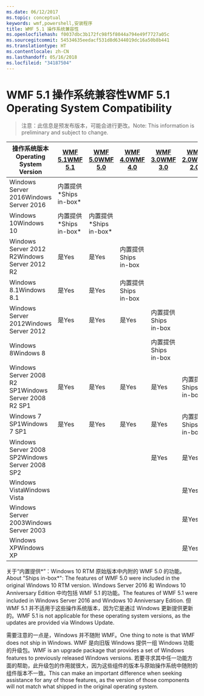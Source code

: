 ```yaml
---
ms.date: 06/12/2017
ms.topic: conceptual
keywords: wmf,powershell,安装程序
title: WMF 5.1 操作系统兼容性
ms.openlocfilehash: f0037dbc3b172fc98f5f8044a794e49f7727a05c
ms.sourcegitcommit: 54534635eedacf531d8d6344019dc16a50b8b441
ms.translationtype: HT
ms.contentlocale: zh-CN
ms.lasthandoff: 05/16/2018
ms.locfileid: "34187504"
---
```

# <a name="wmf-51-operating-system-compatibility"></a><span data-ttu-id="8a8d9-103">WMF 5.1 操作系统兼容性</span><span class="sxs-lookup"><span data-stu-id="8a8d9-103">WMF 5.1 Operating System Compatibility</span></span> #

> <span data-ttu-id="8a8d9-104">注意：此信息是预发布版本，可能会进行更改。</span><span class="sxs-lookup"><span data-stu-id="8a8d9-104">Note: This information is preliminary and subject to change.</span></span>

| <span data-ttu-id="8a8d9-105">操作系统版本</span><span class="sxs-lookup"><span data-stu-id="8a8d9-105">Operating System Version</span></span> | [<span data-ttu-id="8a8d9-106">WMF 5.1</span><span class="sxs-lookup"><span data-stu-id="8a8d9-106">WMF 5.1</span></span>](https://aka.ms/wmf51download) | [<span data-ttu-id="8a8d9-107">WMF 5.0</span><span class="sxs-lookup"><span data-stu-id="8a8d9-107">WMF 5.0</span></span>](https://aka.ms/wmf5download) | [<span data-ttu-id="8a8d9-108">WMF 4.0</span><span class="sxs-lookup"><span data-stu-id="8a8d9-108">WMF 4.0</span></span>](https://aka.ms/wmf4download) |  [<span data-ttu-id="8a8d9-109">WMF 3.0</span><span class="sxs-lookup"><span data-stu-id="8a8d9-109">WMF 3.0</span></span>](https://aka.ms/wmf3download) | [<span data-ttu-id="8a8d9-110">WMF 2.0</span><span class="sxs-lookup"><span data-stu-id="8a8d9-110">WMF 2.0</span></span>](https://aka.ms/wmf2download) |
| ------------------------ | ----------- | ----------- | ----------- | ------------ |  ------------- |
| <span data-ttu-id="8a8d9-111">Windows Server 2016</span><span class="sxs-lookup"><span data-stu-id="8a8d9-111">Windows Server 2016</span></span> | <span data-ttu-id="8a8d9-112">内置提供\*</span><span class="sxs-lookup"><span data-stu-id="8a8d9-112">Ships in-box\*</span></span> |  |  |  |  |
| <span data-ttu-id="8a8d9-113">Windows 10</span><span class="sxs-lookup"><span data-stu-id="8a8d9-113">Windows 10</span></span> | <span data-ttu-id="8a8d9-114">内置提供\*</span><span class="sxs-lookup"><span data-stu-id="8a8d9-114">Ships in-box\*</span></span> | <span data-ttu-id="8a8d9-115">内置提供\*</span><span class="sxs-lookup"><span data-stu-id="8a8d9-115">Ships in-box\*</span></span>  | | | |
| <span data-ttu-id="8a8d9-116">Windows Server 2012 R2</span><span class="sxs-lookup"><span data-stu-id="8a8d9-116">Windows Server 2012 R2</span></span>| <span data-ttu-id="8a8d9-117">是</span><span class="sxs-lookup"><span data-stu-id="8a8d9-117">Yes</span></span> | <span data-ttu-id="8a8d9-118">是</span><span class="sxs-lookup"><span data-stu-id="8a8d9-118">Yes</span></span> | <span data-ttu-id="8a8d9-119">内置提供</span><span class="sxs-lookup"><span data-stu-id="8a8d9-119">Ships in-box</span></span> |  |  |
| <span data-ttu-id="8a8d9-120">Windows 8.1</span><span class="sxs-lookup"><span data-stu-id="8a8d9-120">Windows 8.1</span></span> | <span data-ttu-id="8a8d9-121">是</span><span class="sxs-lookup"><span data-stu-id="8a8d9-121">Yes</span></span> | <span data-ttu-id="8a8d9-122">是</span><span class="sxs-lookup"><span data-stu-id="8a8d9-122">Yes</span></span> |  <span data-ttu-id="8a8d9-123">内置提供</span><span class="sxs-lookup"><span data-stu-id="8a8d9-123">Ships in-box</span></span> |  |  |
| <span data-ttu-id="8a8d9-124">Windows Server 2012</span><span class="sxs-lookup"><span data-stu-id="8a8d9-124">Windows Server 2012</span></span> | <span data-ttu-id="8a8d9-125">是</span><span class="sxs-lookup"><span data-stu-id="8a8d9-125">Yes</span></span> | <span data-ttu-id="8a8d9-126">是</span><span class="sxs-lookup"><span data-stu-id="8a8d9-126">Yes</span></span> | <span data-ttu-id="8a8d9-127">是</span><span class="sxs-lookup"><span data-stu-id="8a8d9-127">Yes</span></span> |  <span data-ttu-id="8a8d9-128">内置提供</span><span class="sxs-lookup"><span data-stu-id="8a8d9-128">Ships in-box</span></span> | |
| <span data-ttu-id="8a8d9-129">Windows 8</span><span class="sxs-lookup"><span data-stu-id="8a8d9-129">Windows 8</span></span> |  |  |  | <span data-ttu-id="8a8d9-130">内置提供</span><span class="sxs-lookup"><span data-stu-id="8a8d9-130">Ships in-box</span></span> | |
| <span data-ttu-id="8a8d9-131">Windows Server 2008 R2 SP1</span><span class="sxs-lookup"><span data-stu-id="8a8d9-131">Windows Server 2008 R2 SP1</span></span> | <span data-ttu-id="8a8d9-132">是</span><span class="sxs-lookup"><span data-stu-id="8a8d9-132">Yes</span></span> | <span data-ttu-id="8a8d9-133">是</span><span class="sxs-lookup"><span data-stu-id="8a8d9-133">Yes</span></span> | <span data-ttu-id="8a8d9-134">是</span><span class="sxs-lookup"><span data-stu-id="8a8d9-134">Yes</span></span> |  <span data-ttu-id="8a8d9-135">是</span><span class="sxs-lookup"><span data-stu-id="8a8d9-135">Yes</span></span>| <span data-ttu-id="8a8d9-136">内置提供</span><span class="sxs-lookup"><span data-stu-id="8a8d9-136">Ships in-box</span></span> |
| <span data-ttu-id="8a8d9-137">Windows 7 SP1</span><span class="sxs-lookup"><span data-stu-id="8a8d9-137">Windows 7 SP1</span></span>  | <span data-ttu-id="8a8d9-138">是</span><span class="sxs-lookup"><span data-stu-id="8a8d9-138">Yes</span></span> | <span data-ttu-id="8a8d9-139">是</span><span class="sxs-lookup"><span data-stu-id="8a8d9-139">Yes</span></span> | <span data-ttu-id="8a8d9-140">是</span><span class="sxs-lookup"><span data-stu-id="8a8d9-140">Yes</span></span> | <span data-ttu-id="8a8d9-141">是</span><span class="sxs-lookup"><span data-stu-id="8a8d9-141">Yes</span></span> | <span data-ttu-id="8a8d9-142">内置提供</span><span class="sxs-lookup"><span data-stu-id="8a8d9-142">Ships in-box</span></span> |
| <span data-ttu-id="8a8d9-143">Windows Server 2008 SP2</span><span class="sxs-lookup"><span data-stu-id="8a8d9-143">Windows Server 2008 SP2</span></span> | | | | <span data-ttu-id="8a8d9-144">是</span><span class="sxs-lookup"><span data-stu-id="8a8d9-144">Yes</span></span> | <span data-ttu-id="8a8d9-145">是</span><span class="sxs-lookup"><span data-stu-id="8a8d9-145">Yes</span></span> |
| <span data-ttu-id="8a8d9-146">Windows Vista</span><span class="sxs-lookup"><span data-stu-id="8a8d9-146">Windows Vista</span></span> | | | | | <span data-ttu-id="8a8d9-147">是</span><span class="sxs-lookup"><span data-stu-id="8a8d9-147">Yes</span></span> |
| <span data-ttu-id="8a8d9-148">Windows Server 2003</span><span class="sxs-lookup"><span data-stu-id="8a8d9-148">Windows Server 2003</span></span>| | | |  | <span data-ttu-id="8a8d9-149">是</span><span class="sxs-lookup"><span data-stu-id="8a8d9-149">Yes</span></span> |
| <span data-ttu-id="8a8d9-150">Windows XP</span><span class="sxs-lookup"><span data-stu-id="8a8d9-150">Windows XP</span></span> | | | |  | <span data-ttu-id="8a8d9-151">是</span><span class="sxs-lookup"><span data-stu-id="8a8d9-151">Yes</span></span> |


<span data-ttu-id="8a8d9-152">关于“内置提供\*”：Windows 10 RTM 原始版本中内附的 WMF 5.0 的功能。</span><span class="sxs-lookup"><span data-stu-id="8a8d9-152">About "Ships in-box\*": The features of WMF 5.0 were included in the original Windows 10 RTM version.</span></span>
<span data-ttu-id="8a8d9-153">Windows Server 2016 和 Windows 10 Anniversary Edition 中均包括 WMF 5.1 的功能。</span><span class="sxs-lookup"><span data-stu-id="8a8d9-153">The features of WMF 5.1 were included in Windows Server 2016 and Windows 10 Anniversary Edition.</span></span>
<span data-ttu-id="8a8d9-154">但 WMF 5.1 并不适用于这些操作系统版本，因为它是通过 Windows 更新提供更新的。</span><span class="sxs-lookup"><span data-stu-id="8a8d9-154">WMF 5.1 is not applicable for these operating system versions, as the updates are provided via Windows Update.</span></span>


<span data-ttu-id="8a8d9-155">需要注意的一点是，Windows 并不随附 WMF。</span><span class="sxs-lookup"><span data-stu-id="8a8d9-155">One thing to note is that WMF does not ship in Windows.</span></span>
<span data-ttu-id="8a8d9-156">WMF 是向旧版 Windows 提供一组 Windows 功能的升级包。</span><span class="sxs-lookup"><span data-stu-id="8a8d9-156">WMF is an upgrade package that provides a set of Windows features to previously released Windows versions.</span></span>
<span data-ttu-id="8a8d9-157">若要寻求其中任一功能方面的帮助，此升级包的作用就很大，因为这些组件的版本与原始操作系统中随附的组件版本不一致。</span><span class="sxs-lookup"><span data-stu-id="8a8d9-157">This can make an important difference when seeking assistance for any of those features, as the version of those components will not match what shipped in the original operating system.</span></span>
